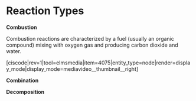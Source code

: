 <div style="float:right;margin:auto"><ebook-button title="Reaction Types" link="https://genchem.science.psu.edu/15-1-reaction-types"></ebook-button></div>


# Reaction Types



**Combustion**

Combustion reactions are characterized by a fuel (usually an organic compound) mixing with oxygen gas and producing carbon dioxide and water.

[ciscode|rev=1|tool=elmsmedia|item=4075|entity_type=node|render=display_mode|display_mode=mediavideo__thumbnail__right]

**Combination**



**Decomposition**